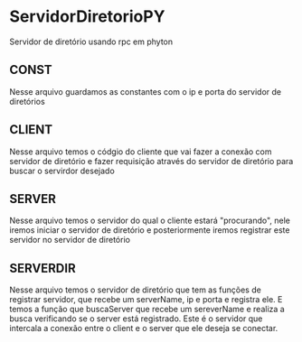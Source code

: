 # ServidorDiretorioPY
Servidor de diretório usando rpc em phyton

## CONST
Nesse arquivo guardamos as constantes com o ip e porta do servidor de diretórios 
## CLIENT
Nesse arquivo temos o códgio do cliente que vai fazer a conexão com servidor de diretório e fazer requisição através do servidor de diretório para buscar o servirdor desejado
## SERVER
Nesse arquivo temos o servidor do qual o cliente estará "procurando", nele iremos iniciar o servidor de diretório e posteriormente iremos registrar este servidor no servidor de diretório
## SERVERDIR
Nesse arquivo temos o servidor de diretório que tem as funções de registrar servidor, que recebe um serverName, ip e porta e registra ele. E temos a função que buscaServer que recebe um sereverName e realiza a busca verificando se o server está registrado. Este é o servidor que intercala a conexão entre o client e o server que ele deseja se conectar.
